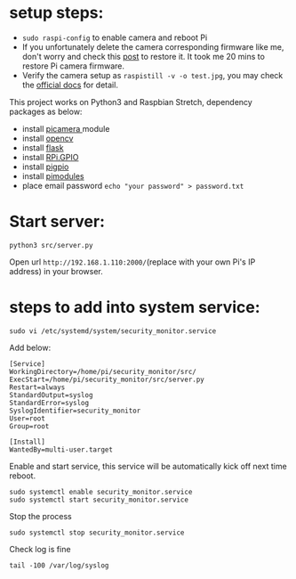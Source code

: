 
# setup steps:
- ```sudo raspi-config``` to enable camera and reboot Pi
- If you unfortunately delete the camera corresponding firmware like me, don't worry and check this [post](https://raspberrypi.stackexchange.com/questions/67156/how-can-i-install-raspistill-raspicam-on-a-distro-that-doesnt-include-them) to restore it. It took me 20 mins to restore Pi camera firmware.
- Verify the camera setup as ```raspistill -v -o test.jpg```, you may check the [official docs](https://www.raspberrypi.org/documentation/raspbian/applications/camera.md) for detail.

This project works on Python3 and Raspbian Stretch, dependency packages as below:
- install [picamera ](https://picamera.readthedocs.io/en/release-1.13/) module
- install [opencv](https://www.pyimagesearch.com/2017/09/04/raspbian-stretch-install-opencv-3-python-on-your-raspberry-pi/)
- install [flask](http://flask.pocoo.org/)
- install [RPi.GPIO](https://sourceforge.net/p/raspberry-gpio-python/wiki/install/)
- install [pigpio](http://abyz.me.uk/rpi/pigpio/download.html)
- install [pimodules](https://github.com/ronjian/pimodules)
- place email password ```echo "your password" > password.txt```

# Start server:
```
python3 src/server.py
```

Open url ```http://192.168.1.110:2000/```(replace with your own Pi's IP address) in your browser.  

# steps to add into system service:

```shell
sudo vi /etc/systemd/system/security_monitor.service
```
Add below:  
```
[Service]
WorkingDirectory=/home/pi/security_monitor/src/
ExecStart=/home/pi/security_monitor/src/server.py
Restart=always
StandardOutput=syslog
StandardError=syslog
SyslogIdentifier=security_monitor
User=root
Group=root

[Install]
WantedBy=multi-user.target
```
Enable and start service, this service will be automatically kick off next time reboot.
```shell
sudo systemctl enable security_monitor.service
sudo systemctl start security_monitor.service
```
Stop the process  
```shell
sudo systemctl stop security_monitor.service
```
Check log is fine  
```shell
tail -100 /var/log/syslog
```

